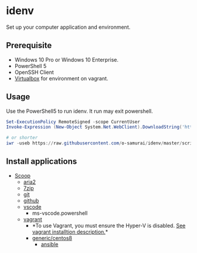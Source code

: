 # idenv
Set up your computer application and environment.

## Prerequisite

- Windows 10 Pro or Windows 10 Enterprise.
 - PowerShell 5
 - OpenSSH Client
- [Virtualbox](https://www.virtualbox.org/) for environment on vagrant.

## Usage

Use the PowerShell5 to run idenv. It run may exit powershell.

```powershell
Set-ExecutionPolicy RemoteSigned -scope CurrentUser
Invoke-Expression (New-Object System.Net.WebClient).DownloadString('https://raw.githubusercontent.com/o-samurai/idenv/master/script/idenv.ps1')

# or shorter
iwr -useb https://raw.githubusercontent.com/o-samurai/idenv/master/script/idenv.ps1 | iex
```

## Install applications

- [Scoop](https://github.com/lukesampson/scoop)
    - [aria2](https://github.com/aria2/aria2)
    - [7zip](https://www.7-zip.org/)
    - [git](https://gitforwindows.org/)
    - [github](https://desktop.github.com/)
    - [vscode](https://code.visualstudio.com/)
        - ms-vscode.powershell
    - [vagrant](https://www.vagrantup.com/)
        * \*To use Vagrant, you must ensure the Hyper-V is disabled. [See vagrant installtion description.](https://www.vagrantup.com/docs/installation/)\*
        - [generic/centos8](https://app.vagrantup.com/generic/boxes/centos8)
            - [ansible](https://www.ansible.com/)
